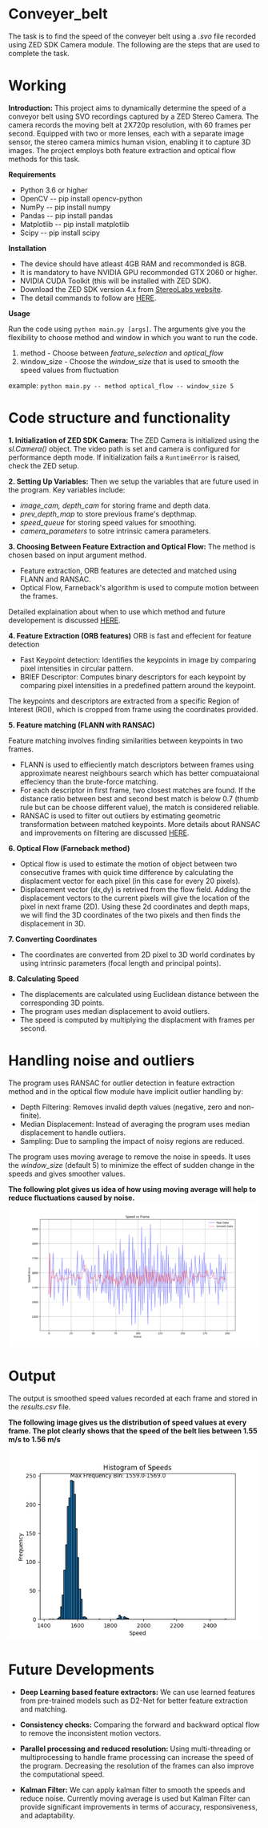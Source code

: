 # Conveyer_belt

The task is to find the speed of the conveyer belt using a _.svo_ file recorded using ZED SDK Camera module. The following are the steps that are used to complete the task.
# Working

**Introduction:** 
This project aims to dynamically determine the speed of a conveyor belt using SVO recordings captured by a ZED Stereo Camera. The camera records the moving belt at 2X720p resolution, with 60 frames per second. Equipped with two or more lenses, each with a separate image sensor, the stereo camera mimics human vision, enabling it to capture 3D images. The project employs both feature extraction and optical flow methods for this task.

**Requirements**
* Python 3.6 or higher
* OpenCV -- pip install opencv-python
* NumPy -- pip install numpy
* Pandas -- pip install pandas
* Matplotlib -- pip install matplotlib
* Scipy -- pip install scipy

**Installation**
* The device should have atleast 4GB RAM and recommonded is 8GB.
* It is mandatory to have NVIDIA GPU recommonded GTX 2060 or higher.
* NVIDIA CUDA Toolkit (this will be installed with ZED SDK).
* Download the ZED SDK version 4.x from [StereoLabs website](https://www.stereolabs.com/developers).
* The detail commands to follow are [HERE](./Descriptions/commands_to_install_ZED_SDK.md).

**Usage**

Run the code using `python main.py [args]`.
The arguments give you the flexibility to choose method and window in which you want to run the code.
1) method - Choose between _feature_selection_ and _optical_flow_
2) window_size - Choose the _window_size_ that is used to smooth the speed values from fluctuation

example: `python main.py -- method optical_flow -- window_size 5`

# Code structure and functionality

**1. Initialization of ZED SDK Camera:**
The ZED Camera is initialized using the _sl.Camera()_ object. The video path is set and camera is configured for 
performance depth mode. If initialization fails a `RuntimeError` is raised, check the ZED setup.

**2. Setting Up Variables:**
Then we setup the variables that are future used in the program. Key variables include:
* _image_cam,_ _depth_cam_ for storing frame and depth data.
* _prev_depth_map_ to store previous frame's depthmap.
* _speed_queue_ for storing speed values for smoothing.
* _camera_parameters_ to sotre intrinsic camera parameters.

**3. Choosing Between Feature Extraction and Optical Flow:**
The method is chosen based on input argument method. 
* Feature extraction, ORB features are detected and matched using FLANN and RANSAC. 
* Optical Flow, Farneback's algorithm is used to compute motion between the frames.

Detailed explaination about when to use which method and future developement is discussed [HERE](Descriptions/Choosing_method.md).

**4. Feature Extraction (ORB features)**
ORB is fast and effecient for feature detection
* Fast Keypoint detection: Identifies the keypoints in image by comparing pixel intensities in circular pattern.
* BRIEF Descriptor: Computes binary descriptors for each keypoint by comparing pixel intensities in a predefined pattern around the keypoint.

The keypoints and descriptors are extracted from a specific Region of Interest (ROI), which is cropped from frame using the coordinates provided.

**5. Feature matching (FLANN with RANSAC)**

Feature matching involves finding similarities between keypoints in two frames. 

* FLANN is used to effieciently match descriptors between frames using approximate nearest neighbours search which has better compuataional effeciency than the brute-force matching.
* For each descriptor in first frame, two closest matches are found. If the distance ratio between best and second best match is below 0.7 (thumb rule but can be choose different value), the match is considered reliable.
* RANSAC is used to filter out outliers by estimating geometric transformation between matched keypoints. More details about RANSAC and improvements on filtering are discussed [HERE](Descriptions/Outlier_handling.md).


**6. Optical Flow (Farneback method)**
* Optical flow is used to estimate the motion of object between two consecutive frames with quick time difference by calculating the displacment vector for each pixel (in this case for every 20 pixels).
* Displacement vector (dx,dy) is retrived from the flow field. Adding the displacement vectors to the current pixels will give the location of the pixel in next frame (2D). Using these 2d coordinates and depth maps, we will find the 3D coordinates of the two pixels and then finds the displacement in 3D.

**7. Converting Coordinates**

* The coordinates are converted from 2D pixel to 3D world cordinates by using intrinsic parameters (focal length and principal points).

**8. Calculating Speed**

* The displacements are calculated using Euclidean distance between the corresponding 3D points.
* The program uses median displacement to avoid outliers.
* The speed is computed by multiplying the displacment with frames per second.

# Handling noise and outliers

The program uses RANSAC for outlier detection in feature extraction method and in the optical flow module have implicit outlier handling by:
* Depth Filtering: Removes invalid depth values (negative, zero and non-finite).
* Median Displacement: Instead of averaging the program uses median displacement to handle outliers.
* Sampling: Due to sampling the impact of noisy regions are reduced.

The program uses moving average to remove the noise in speeds. It uses the _window_size_ (default 5) to minimize the effect of sudden change in the speeds and gives smoother values.

**The following plot gives us idea of how using moving average will help to reduce fluctuations caused by noise.** 
![Raw speed vs Moving average speed](Plots/plot.png)

# Output
The output is smoothed speed values recorded at each frame and stored in the _results.csv_ file.

**The following image gives us the distribution of speed values at every frame. The plot clearly shows that the speed of the belt lies between 1.55 m/s to 1.56 m/s**

![Distribution of speeds among frames](Plots/plot_hist_annotated.png)

# Future Developments

* **Deep Learning based feature extractors:** We can use learned features from pre-trained models such as D2-Net for better feature extraction and matching.

* **Consistency checks:** Comparing the forward and backward optical flow to remove the inconsistent motion vectors.

* **Parallel processing and reduced resolution:** Using multi-threading or multiprocessing to handle frame processing can increase the speed of the program. Decreasing the resolution of the frames can also improve the computational speed.

* **Kalman Filter:** We can apply kalman filter to smooth the speeds and reduce noise. Currently moving average is used but Kalman Filter can provide significant improvements in terms of accuracy, responsiveness, and adaptability.
